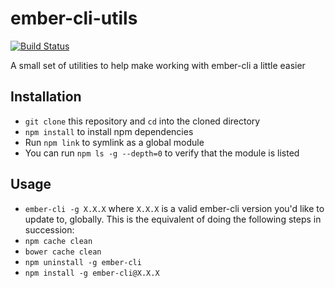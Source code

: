 # ember-cli-utils

[![Build Status](https://travis-ci.org/cbrock/ember-cli-utils.svg?branch=master)](https://travis-ci.org/cbrock/ember-cli-utils)

A small set of utilities to help make working with ember-cli a little easier

## Installation
* `git clone` this repository and `cd` into the cloned directory
* `npm install` to install npm dependencies
* Run `npm link` to symlink as a global module
* You can run `npm ls -g --depth=0` to verify that the module is listed

## Usage
* `ember-cli -g X.X.X` where `X.X.X` is a valid ember-cli version you'd like to update to, globally. This is the equivalent of doing the following steps in succession:
 * `npm cache clean`
 * `bower cache clean`
 * `npm uninstall -g ember-cli`
 * `npm install -g ember-cli@X.X.X`
